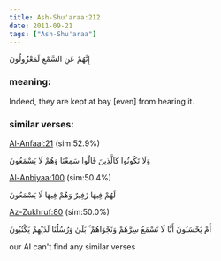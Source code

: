 ```yaml
---
title: Ash-Shu'araa:212
date: 2011-09-21
tags: ["Ash-Shu'araa"]
---
```

إِنَّهُمْ عَنِ السَّمْعِ لَمَعْزُولُونَ
### meaning: 
Indeed, they are kept at bay [even] from hearing it.
### similar verses: 

[Al-Anfaal:21](/8/21) (sim:52.9%)

وَلَا تَكُونُوا كَالَّذِينَ قَالُوا سَمِعْنَا وَهُمْ لَا يَسْمَعُونَ

[Al-Anbiyaa:100](/21/100) (sim:50.4%)

لَهُمْ فِيهَا زَفِيرٌ وَهُمْ فِيهَا لَا يَسْمَعُونَ

[Az-Zukhruf:80](/43/80) (sim:50.0%)

أَمْ يَحْسَبُونَ أَنَّا لَا نَسْمَعُ سِرَّهُمْ وَنَجْوَاهُمْ ۚ بَلَىٰ وَرُسُلُنَا لَدَيْهِمْ يَكْتُبُونَ

our AI can't find any similar verses

